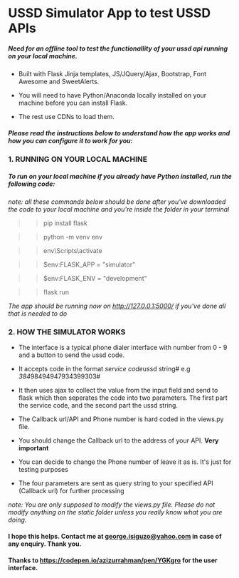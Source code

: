 # USSD Simulator App to test USSD APIs

##### Need for an offline tool to test the functionallity of your ussd api running on your local machine.

* Built with Flask Jinja templates, JS/JQuery/Ajax, Bootstrap, Font Awesome and SweetAlerts. 

* You will need to have Python/Anaconda locally installed on your machine before you can install Flask. 

* The rest use CDNs to load them.

##### Please read the instructions below to understand how the app works and how you can configure it to work for you:

### 1. RUNNING ON YOUR LOCAL MACHINE

##### To run on your local machine if you already have Python installed, run the following code:

*note: all these commands below should be done after you've downloaded the code to your local machine and you're inside the folder in your terminal*

>> pip install flask

>> python -m venv env

>> env\Scripts\activate

>> $env:FLASK_APP = "simulator"

>> $env:FLASK_ENV = "development"

>> flask run

*The app should be running now on http://127.0.0.1:5000/ if you've done all that is needed to do*

### 2. HOW THE SIMULATOR WORKS

* The interface is a typical phone dialer interface with number from 0 - 9  and a button to send the ussd code.

* It accepts code in the format *service code*ussd string# e.g *384*98494947934399303#

* It then uses ajax to collect the value from the input field and send to flask which then seperates the code into two parameters. The first part the service code, and the second part the ussd string.

* The Callback url/API and Phone number is hard coded in the views.py file. 

* You should change the Callback url to the address of your API. **Very important**

* You can decide to change the Phone number of leave it as is. It's just for testing purposes

* The four parameters are sent as query string to your specified API (Callback url) for further processing

*note: You are only supposed to modify the views.py file. Please do not modify anything on the static folder unless you really know what you are doing.*

#### I hope this helps. Contact me at george.isiguzo@yahoo.com in case of any enquiry. Thank you.

#### Thanks to https://codepen.io/azizurrahman/pen/YGKgro for the user interface.
